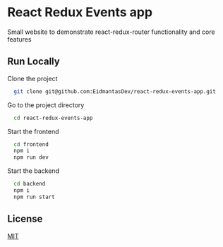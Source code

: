# React Redux Events app

Small website to demonstrate react-redux-router functionality and core features

## Run Locally

Clone the project

```bash
  git clone git@github.com:EidmantasDev/react-redux-events-app.git
```

Go to the project directory

```bash
  cd react-redux-events-app
```

Start the frontend

```bash
  cd frontend
  npm i
  npm run dev
```

Start the backend

```bash
  cd backend
  npm i
  npm run start
```

## License

[MIT](https://choosealicense.com/licenses/mit/)
